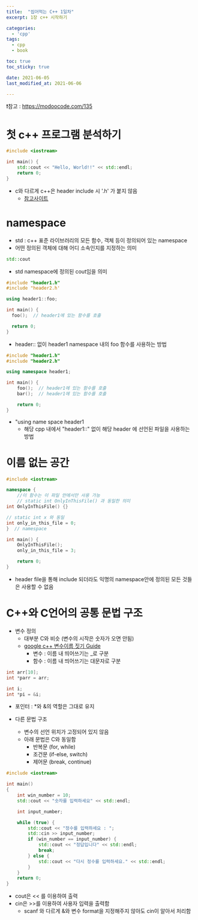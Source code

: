 ```yaml
---
title:  "씹어먹는 C++ 1일차" 
excerpt: 1장 c++ 시작하기

categories:
  - 'cpp'
tags:
  - cpp
  - book

toc: true
toc_sticky: true

date: 2021-06-05
last_modified_at: 2021-06-06

---
```


❗참고 : <https://modoocode.com/135>

# 첫 c++ 프로그램 분석하기


```cpp
#include <iostream>

int main() {
    std::cout << "Hello, World!!" << std::endl;
    return 0;
} 
```
* c와 다르게 c++은 header include 시 '.h' 가 붙지 않음
  + [참고사이트](https://stackoverflow.com/questions/2799682/c-includes-with-and-without-h)

# namespace

* std : c++ 표준 라이브러리의 모든 함수, 객체 등이 정의되어 있는 namespace
* 어떤 정의된 객체에 대해 어디 소속인지를 지정하는 의미


```cpp
std::cout
```
* std namespace에 정의된 cout임을 의미


```cpp
#include "header1.h"
#include "header2.h'

using header1::foo;

int main() {
  foo();  // header1에 있는 함수를 호출

  return 0;
}
```
* header:: 없이 header1 namespace 내의 foo 함수를 사용하는 방법


```cpp
#include "header1.h"
#include "header2.h"

using namespace header1;

int main() {
    foo();  // header1에 있는 함수를 호출
    bar();  // header1에 있는 함수를 호출

    return 0;
}
```
* "using name space header1
  + 해당 cpp 내에서 "header1::" 없이 해당 header 에 선언된 파일을 사용하는 방법


# 이름 없는 공간


```cpp
#include <iostream>

namespace {
    //이 함수는 이 파일 안에서만 사용 가능
    // static int OnlyInThisFile() 과 동일한 의미
int OnlyInThisFile() {}

// static int x 와 동일
int only_in_this_file = 0;
}  // namespace

int main() {
    OnlyInThisFile();
    only_in_this_file = 3;

    return 0;
}
```
* header file을 통해 include 되더라도 익명의 namespace안에 정의된 모든 것들은 사용할 수 없음


# C++와 C언어의 공통 문법 구조

* 변수 정의
  + 대부분 C와 비슷 (변수의 시작은 숫자가 오면 안됨)
  + [google c++ 변수이름 짓기 Guide](https://google.github.io/styleguide/cppguide.html#Variable_Names)
    - 변수 : 이름 내 띄어쓰기는 _로 구분
    - 함수 : 이름 내 띄어쓰기는 대문자로 구분


```cpp
int arr[10];
int *parr = arr;

int i;
int *pi = &i;
```
* 포인터 : *와 &의 역할은 그대로 유지


* 다른 문법 구조
  + 변수의 선언 위치가 고정되어 있지 않음
  + 아래 문법은 C와 동일함
    - 반복문 (for, while)
    - 조건문 (if-else, switch)
    - 제어문 (break, continue)


```cpp
#include <iostream>

int main()
{
    int win_number = 10;
    std::cout << "숫자를 입력하세요" << std::endl;

    int input_number;

    while (true) {
        std::cout << "정수를 입력하세요 : ";
        std::cin >> input_number;
        if (win_number == input_number) {
            std::cout << "정답입니다" << std::endl;
            break;
        } else {
            std::cout << "다시 정수를 입력하세요." << std::endl;
        }
    }
    return 0;
}
```
* cout은 << 를 이용하여 출력
* cin은 >>를 이용하여 사용자 입력을 출력함
  + scanf 와 다르게 &와 변수 format을 지정해주지 않아도 cin이 알아서 처리함
